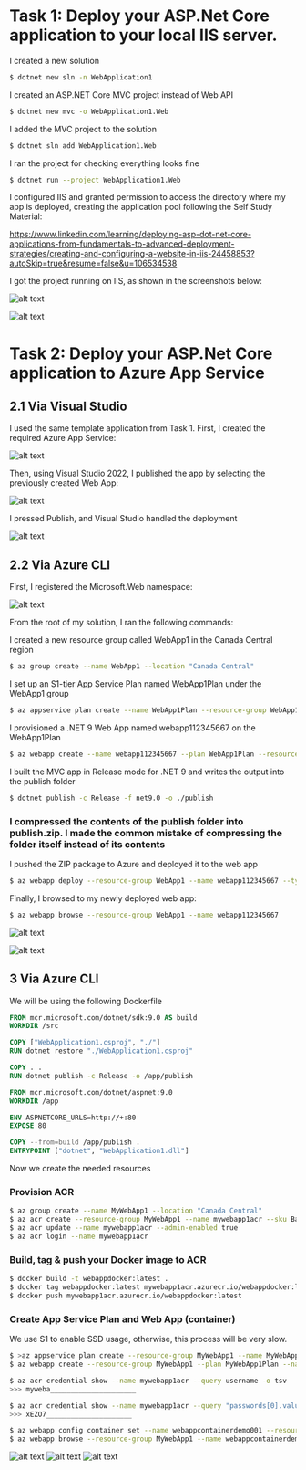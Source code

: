 # Task 1: Deploy your ASP.Net Core application to your local IIS server.

I created a new solution

```bash
$ dotnet new sln -n WebApplication1
```

I created an ASP.NET Core MVC project instead of Web API

```bash
$ dotnet new mvc -o WebApplication1.Web
```

I added the MVC project to the solution
```bash
$ dotnet sln add WebApplication1.Web
```

I ran the project for checking everything looks fine

```bash
$ dotnet run --project WebApplication1.Web
```


I configured IIS and granted permission to access the directory where my app is deployed, creating the application pool following the Self Study Material:

https://www.linkedin.com/learning/deploying-asp-dot-net-core-applications-from-fundamentals-to-advanced-deployment-strategies/creating-and-configuring-a-website-in-iis-24458853?autoSkip=true&resume=false&u=106534538

I got the project running on IIS, as shown in the screenshots below:

![alt text](./001-deploy-iis/iis-add-website.png)

![alt text](./001-deploy-iis/iis-configuration.png)

# Task 2: Deploy your ASP.Net Core application to Azure App Service 

## 2.1 Via Visual Studio

I used the same template application from Task 1. First, I created the required Azure App Service:

![alt text](./002.1-deploy-azure/101-az-portal.png)

Then, using Visual Studio 2022, I published the app by selecting the previously created Web App:

![alt text](./002.1-deploy-azure/101-az-vs2022-publish.png)

I pressed Publish, and Visual Studio handled the deployment

![alt text](./002.1-deploy-azure/104-az-finished.png)

## 2.2 Via Azure CLI

First, I registered the Microsoft.Web namespace:

![alt text](./002.2-deploy-azure-cli/202.0-register.png)

From the root of my solution, I ran the following commands:

I created a new resource group called WebApp1 in the Canada Central region

```bash
$ az group create --name WebApp1 --location "Canada Central"
```

I set up an S1-tier App Service Plan named WebApp1Plan under the WebApp1 group

```bash
$ az appservice plan create --name WebApp1Plan --resource-group WebApp1 --location "Canada Central" --sku S1
```

I provisioned a .NET 9 Web App named webapp112345667 on the WebApp1Plan

```bash
$ az webapp create --name webapp112345667 --plan WebApp1Plan --resource-group WebApp1 --runtime "dotnet:9"
```

I built the MVC app in Release mode for .NET 9 and writes the output into the publish folder
```bash
$ dotnet publish -c Release -f net9.0 -o ./publish
```

### I compressed the contents of the publish folder into publish.zip. I made the common mistake of compressing the folder itself instead of its contents

I pushed the ZIP package to Azure and deployed it to the web app

```bash
$ az webapp deploy --resource-group WebApp1 --name webapp112345667 --type zip --src-path publish.zip
```

Finally, I browsed to my newly deployed web app:

```bash
$ az webapp browse --resource-group WebApp1 --name webapp112345667
```

![alt text](./002.2-deploy-azure-cli/203-deployed.png)

![alt text](./002.2-deploy-azure-cli/203-end.png)

## 3 Via Azure CLI

We will be using the following Dockerfile

```Dockerfile
FROM mcr.microsoft.com/dotnet/sdk:9.0 AS build
WORKDIR /src

COPY ["WebApplication1.csproj", "./"]
RUN dotnet restore "./WebApplication1.csproj"

COPY . .
RUN dotnet publish -c Release -o /app/publish

FROM mcr.microsoft.com/dotnet/aspnet:9.0
WORKDIR /app

ENV ASPNETCORE_URLS=http://+:80
EXPOSE 80

COPY --from=build /app/publish .
ENTRYPOINT ["dotnet", "WebApplication1.dll"]
```

Now we create the needed resources

### Provision ACR

```bash
$ az group create --name MyWebApp1 --location "Canada Central"
$ az acr create --resource-group MyWebApp1 --name mywebapp1acr --sku Basic
$ az acr update --name mywebapp1acr --admin-enabled true
$ az acr login --name mywebapp1acr
```

### Build, tag & push your Docker image to ACR

```bash
$ docker build -t webappdocker:latest .  
$ docker tag webappdocker:latest mywebapp1acr.azurecr.io/webappdocker:latest
$ docker push mywebapp1acr.azurecr.io/webappdocker:latest
```

### Create App Service Plan and Web App (container)
We use S1 to enable SSD usage, otherwise, this process will be very slow.

```bash
$ >az appservice plan create --resource-group MyWebApp1 --name MyWebApp1Plan --is-linux --sku S1
$ az webapp create --resource-group MyWebApp1 --plan MyWebApp1Plan --name webappcontainerdemo001 --container-image-name mywebapp1acr.azurecr.io/webappdocker:latest

$ az acr credential show --name mywebapp1acr --query username -o tsv
>>> myweba_____________________

$ az acr credential show --name mywebapp1acr --query "passwords[0].value" -o tsv
>>> xEZO7_____________________

$ az webapp config container set --name webappcontainerdemo001 --resource-group MyWebApp1 --container-registry-url https://mywebapp1acr.azurecr.io --container-registry-user mywebapp1acr --container-registry-password xEZO7g1Obcwj3lGsN/Lsy3z76j58i+GJBkHlEfp+1f+ACRCJPNQ+
$ az webapp browse --resource-group MyWebApp1 --name webappcontainerdemo001
```

![alt text](./003/launching.png)
![alt text](./003/app-logs.png)
![alt text](./003/web-running.png)